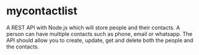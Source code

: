 # mycontactlist
A REST API with Node.js which will store people and their contacts. A person can have multiple contacts such as phone, email or whatsapp. The API should allow you to create, update, get and delete both the people and the contacts. 
